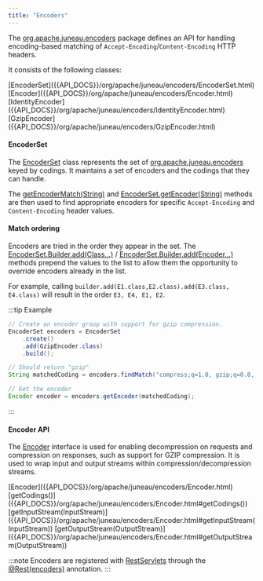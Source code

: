 ```yaml
---
title: "Encoders"
---
```


The [org.apache.juneau.encoders]({{API_DOCS}}/org/apache/juneau/encoders.html) package defines an API for handling encoding-based matching
of `Accept-Encoding`/`Content-Encoding` HTTP headers.

It consists of the following classes:

<tree>
<node-0><java-class>[EncoderSet]({{API_DOCS}}/org/apache/juneau/encoders/EncoderSet.html)</java-class></node-0>
<node-0><java-abstract-class>[Encoder]({{API_DOCS}}/org/apache/juneau/encoders/Encoder.html)</java-abstract-class></node-0>
<node-1><java-class>[IdentityEncoder]({{API_DOCS}}/org/apache/juneau/encoders/IdentityEncoder.html)</java-class></node-1>
<node-1><java-class>[GzipEncoder]({{API_DOCS}}/org/apache/juneau/encoders/GzipEncoder.html)</java-class></node-1>
</tree>

#### EncoderSet

The [EncoderSet]({{API_DOCS}}/org/apache/juneau/encoders/EncoderSet.html) class represents the set of [org.apache.juneau.encoders]({{API_DOCS}}/org/apache/juneau/encoders/Encoder.html) keyed by codings.
It maintains a set of encoders and the codings that they can handle.

The [getEncoderMatch(String)]({{API_DOCS}}/org/apache/juneau/encoders/EncoderSet.html#getEncoderMatch(String)) and [EncoderSet.getEncoder(String)]({{API_DOCS}}/org/apache/juneau/encoders/EncoderSet.html#getEncoder(String)) methods are then used to find appropriate encoders for specific `Accept-Encoding` and `Content-Encoding` header values.

#### Match ordering

Encoders are tried in the order they appear in the set.
The [EncoderSet.Builder.add(Class...)]({{API_DOCS}}/org/apache/juneau/encoders/EncoderSet/Builder.html#add(Class...)) / [EncoderSet.Builder.add(Encoder...)]({{API_DOCS}}/org/apache/juneau/encoders/EncoderSet/Builder.html#add(Encoder...)) methods prepend the values to the list to allow them the opportunity to override encoders already in the list.

For example, calling `builder.add(E1.class,E2.class).add(E3.class, E4.class)` will result in the order `E3, E4, E1, E2`.

:::tip Example
```java
// Create an encoder group with support for gzip compression.
EncoderSet encoders = EncoderSet
    .create()
    .add(GzipEncoder.class)
    .build();

// Should return "gzip"
String matchedCoding = encoders.findMatch("compress;q=1.0, gzip;q=0.8, identity;q=0.5, *;q=0");

// Get the encoder
Encoder encoder = encoders.getEncoder(matchedCoding);
```
:::

#### Encoder API

The [Encoder]({{API_DOCS}}/org/apache/juneau/encoders/Encoder.html) interface is used for enabling decompression on
requests and compression on responses, such as support for GZIP compression.
It is used to wrap input and output streams within compression/decompression streams.

<tree>
<node-0><java-abstract-class>[Encoder]({{API_DOCS}}/org/apache/juneau/encoders/Encoder.html)</java-abstract-class></node-0>
<node-1><java-method>[getCodings()]({{API_DOCS}}/org/apache/juneau/encoders/Encoder.html#getCodings())</java-method></node-1>
<node-1><java-method>[getInputStream(InputStream)]({{API_DOCS}}/org/apache/juneau/encoders/Encoder.html#getInputStream(InputStream))</java-method></node-1>
<node-1><java-method>[getOutputStream(OutputStream)]({{API_DOCS}}/org/apache/juneau/encoders/Encoder.html#getOutputStream(OutputStream))</java-method></node-1>
</tree>

:::note
Encoders are registered with [RestServlets]({{API_DOCS}}/org/apache/juneau/rest/servlet/RestServlet.html) through the [@Rest(encoders)]({{API_DOCS}}/org/apache/juneau/rest/annotation/Rest.html#encoders()) annotation.
:::